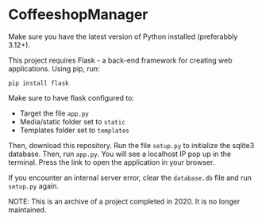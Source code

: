 # CoffeeshopManager
Make sure you have the latest version of Python installed (preferabbly 3.12+).

This project requires Flask - a back-end framework for creating web applications. Using pip, run:

```
pip install flask
```

Make sure to have flask configured to:
 - Target the file `app.py`
 - Media/static folder set to `static`
 - Templates folder set to `templates`
   
Then, download this repository. Run the file `setup.py` to initialize the sqlite3 database. Then, run `app.py`. You will see a localhost IP pop up in the terminal. Press the link to open the application in your browser.

If you encounter an internal server error, clear the `database.db` file and run `setup.py` again.

NOTE: This is an archive of a project completed in 2020. It is no longer maintained.


